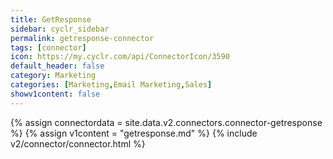 ```yaml
---
title: GetResponse
sidebar: cyclr_sidebar
permalink: getresponse-connector
tags: [connector]
icon: https://my.cyclr.com/api/ConnectorIcon/3590
default_header: false
category: Marketing
categories: [Marketing,Email Marketing,Sales]
showv1content: false
---
```

{% assign connectordata = site.data.v2.connectors.connector-getresponse %}
{% assign v1content = "getresponse.md" %}
{% include v2/connector/connector.html %}	